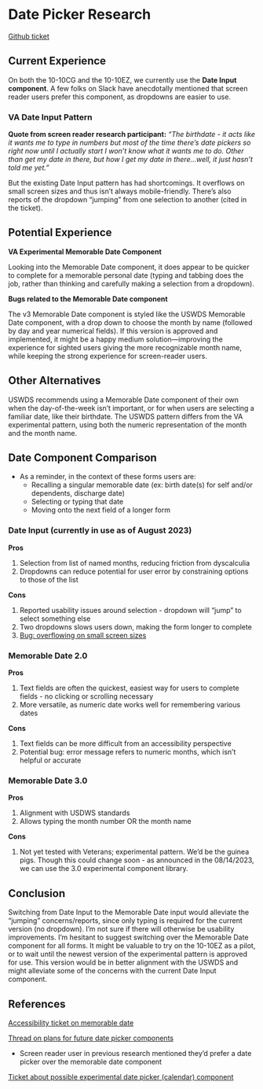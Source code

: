 # Date Picker Research
[Github ticket](https://github.com/department-of-veterans-affairs/va.gov-team/issues/61211)


## Current Experience
On both the 10-10CG and the 10-10EZ, we currently use the **Date Input component**. A few folks on Slack have anecdotally mentioned that screen reader users prefer this component, as dropdowns are easier to use.


### VA Date Input Pattern
**Quote from screen reader research participant:**
*“The birthdate - it acts like it wants me to type in numbers but most of the time there’s date pickers so right now until I actually start I won’t know what it wants me to do. Other than get my date in there, but how I get my date in there...well, it just hasn’t told me yet.”*

But the existing Date Input pattern has had shortcomings. It overflows on small screen sizes and thus isn’t always mobile-friendly. There’s also reports of the dropdown “jumping” from one selection to another (cited in the ticket).


## Potential Experience
**VA Experimental Memorable Date Component**

Looking into the Memorable Date component, it does appear to be quicker to complete for a memorable personal date (typing and tabbing does the job, rather than thinking and carefully making a selection from a dropdown).

**Bugs related to the Memorable Date component**

The v3 Memorable Date component is styled like the USWDS Memorable Date component, with a drop down to choose the month by name (followed by day and year numerical fields). If this version is approved and implemented, it might be a happy medium solution—improving the experience for sighted users giving the more recognizable month name, while keeping the strong experience for screen-reader users.


## Other Alternatives
USWDS recommends using a Memorable Date component of their own when the day-of-the-week isn’t important, or for when users are selecting a familiar date, like their birthdate. The USWDS pattern differs from the VA experimental pattern, using both the numeric representation of the month and the month name.


## Date Component Comparison
- As a reminder, in the context of these forms users are:
  - Recalling a singular memorable date (ex: birth date(s) for self and/or dependents, discharge date)
  - Selecting or typing that date
  - Moving onto the next field of a longer form


### Date Input (currently in use as of August 2023)
**Pros**
1. Selection from list of named months, reducing friction from dyscalculia
2. Dropdowns can reduce potential for user error by constraining options to those of the list
   
**Cons**
1. Reported usability issues around selection - dropdown will “jump” to select something else
2. Two dropdowns slows users down, making the form longer to complete
3. [Bug: overflowing on small screen sizes](https://github.com/department-of-veterans-affairs/vets-design-system-documentation/issues/1548)
   
### Memorable Date 2.0
**Pros**
1. Text fields are often the quickest, easiest way for users to complete fields - no clicking or scrolling necessary
2. More versatile, as numeric date works well for remembering various dates

**Cons**
1. Text fields can be more difficult from an accessibility perspective
2. Potential bug: error message refers to numeric months, which isn’t helpful or accurate

### Memorable Date 3.0
**Pros**
1. Alignment with USDWS standards
2. Allows typing the month number OR the month name

**Cons**
1. Not yet tested with Veterans; experimental pattern. We’d be the guinea pigs. Though this could change soon - as announced in the 08/14/2023, we can use the 3.0 experimental component library.


## Conclusion
Switching from Date Input to the Memorable Date input would alleviate the “jumping” concerns/reports, since only typing is required for the current version (no dropdown). I’m not sure if there will otherwise be usability improvements.
I’m hesitant to suggest switching over the Memorable Date component for all forms. It might be valuable to try on the 10-10EZ as a pilot, or to wait until the newest version of the experimental pattern is approved for use. This version would be in better alignment with the USWDS and might alleviate some of the concerns with the current Date Input component.


## References
[Accessibility ticket on memorable date](https://github.com/department-of-veterans-affairs/vets-design-system-documentation/issues/1550)

[Thread on plans for future date picker components](https://dsva.slack.com/archives/C01DBGX4P45/p1687544483716189)
- Screen reader user in previous research mentioned they’d prefer a date picker over the memorable date component

[Ticket about possible experimental date picker (calendar) component](https://github.com/department-of-veterans-affairs/vets-design-system-documentation/issues/684)


